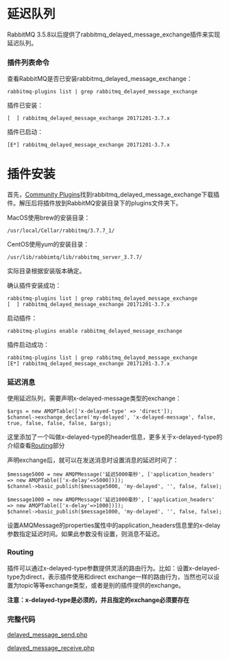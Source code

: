 # 延迟队列

RabbitMQ 3.5.8以后提供了rabbitmq_delayed_message_exchange插件来实现延迟队列。

### 插件列表命令

查看RabbitMQ是否已安装rabbitmq_delayed_message_exchange：

```
rabbitmq-plugins list | grep rabbitmq_delayed_message_exchange
```

插件已安装：

```
[  ] rabbitmq_delayed_message_exchange 20171201-3.7.x
```

插件已启动：

```
[E*] rabbitmq_delayed_message_exchange 20171201-3.7.x
```

# 插件安装

首先，[Community Plugins](http://www.rabbitmq.com/community-plugins.html)找到rabbitmq_delayed_message_exchange下载插件。解压后将插件放到RabbitMQ安装目录下的plugins文件夹下。

MacOS使用brew的安装目录：

```
/usr/local/Cellar/rabbitmq/3.7.7_1/
```

CentOS使用yum的安装目录：

```
/usr/lib/rabbimtq/lib/rabbitmq_server_3.7.7/
```

实际目录根据安装版本确定。

确认插件安装成功：

```
rabbitmq-plugins list | grep rabbitmq_delayed_message_exchange
[  ] rabbitmq_delayed_message_exchange 20171201-3.7.x
```

启动插件：

```
rabbitmq-plugins enable rabbitmq_delayed_message_exchange
```

插件启动成功：
```
rabbitmq-plugins list | grep rabbitmq_delayed_message_exchange
[E*] rabbitmq_delayed_message_exchange 20171201-3.7.x
```

### 延迟消息

使用延迟队列，需要声明x-delayed-message类型的exchange：

```
$args = new AMQPTable(['x-delayed-type' => 'direct']);
$channel->exchange_declare('my-delayed', 'x-delayed-message', false, true, false, false, false, $args);
```

这里添加了一个叫做x-delayed-type的header信息，更多关于x-delayed-type的介绍查看[Routing](#routing)部分

声明exchange后，就可以在发送消息时设置消息的延迟时间了：

```
$message5000 = new AMQPMessage('延迟5000毫秒', ['application_headers' => new AMQPTable(['x-delay'=>5000])]);
$channel->basic_publish($message5000, 'my-delayed', '', false, false);

$message1000 = new AMQPMessage('延迟1000毫秒', ['application_headers' => new AMQPTable(['x-delay'=>1000])]);
$channel->basic_publish($message1000, 'my-delayed', '', false, false);
```

设置AMQMessage的properties属性中的application_headers信息里的x-delay参数指定延迟时间。如果此参数没有设置，则消息不延迟。

<div id="routing"></div>

### Routing

插件可以通过x-delayed-type参数提供灵活的路由行为。比如：设置x-delayed-type为direct，表示插件使用和direct exchange一样的路由行为，当然也可以设置为topic等等exchange类型，或者是别的插件提供的exchange。

__注意：x-delayed-type是必须的，并且指定的exchange必须要存在__

### 完整代码

[delayed_message_send.php](./delayed_message_send.php)

[delayed_message_receive.php](./delayed_message_receive.php)

